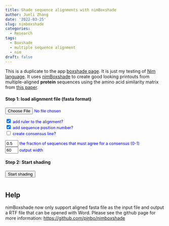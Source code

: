 ```yaml
---
title: Shade sequence alignments with nimBoxshade
author: Junli Zhang
date: '2022-03-25'
slug: nimboxshade
categories:
  - Research
tags:
  - Boxshade
  - multiple sequence alignment
  - nim
draft: false
---
```


This is a duplicate to the app [boxshade page](/apps/boxshade/). It is just my testing of [Nim language](https://nim-lang.org/). It uses [nimBoxshade](https://github.com/pinbo/nimBoxshade) to create good looking printouts from multiple-aligned **protein** sequences using the amino acid similarity matrix from [this paper](https://doi.org/10.1186/1471-2105-10-394).

<h4>Step 1: load alignment file (fasta format)</h4>
<div id="options" style="font-size:90%;color:blue;">
<input id="snpfile" type="file"><br>
<!-- 
<textarea id="paste" name="paste" rows="6" cols="85" placeholder="OR paste your sequences here in fasta format"></textarea><br>
<p id="demoFq" style="display:none;"></p> -->



<!-- Output file name (without extension) <input size="20" id="output" value="" type="text">   -->

<input type="checkbox" id="ruler" value="1" checked> add ruler to the alignment?  
<input type="checkbox" id="seqnum" value="1" checked> add sequence position number?  
<input type="checkbox" id="consensus" value="1"> create consensus line?  
<!-- <input type="checkbox" id="dna" value="1"> input is aligned DNA sequences?   -->
<input size="2" id="fraction" value="0.5" type="text"> the fraction of sequences that must agree for a consensus (0-1)  
<input size="2" id="outlen" value="60" type="text"> output width

<p id="help"></p>
</div>
<h4>Step 2: Start shading</h4>
<button onclick="process()">Start shading</button>


<div id="download-btn" style="display:none">
    <h4>Step 3: Download output</h4>
    <button id="download" onclick="download()">Download the formatted alignment</button><br><br>
</div>
<p id="error" style="color:red;"></p>
<pre><code id="stdout"></code></pre>


## Help

nimBoxshade now only support aligned fasta file as the input file and output a RTF file that can be opened with Word.
Please see the github page for more information: https://github.com/pinbo/nimboxshade

<!-- <script src="https://cdn.biowasm.com/v2/aioli/latest/aioli.js"></script> -->
<script src="/tools/aioli/latest/aioli.js"></script>
<script src="/libs/FileSaver.min.js"></script>
<script src="/libs/nimboxshadeweb.js"></script>